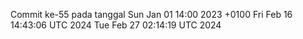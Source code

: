 Commit ke-55 pada tanggal Sun Jan 01 14:00 2023 +0100
Fri Feb 16 14:43:06 UTC 2024
Tue Feb 27 02:14:19 UTC 2024
